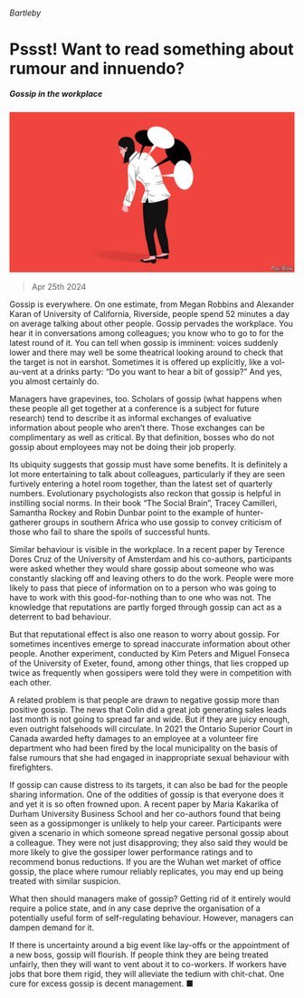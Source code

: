 ###### Bartleby

# Pssst! Want to read something about rumour and innuendo? 

##### Gossip in the workplace 

![image](images/20240427_WBD002.jpg) 

> Apr 25th 2024 

Gossip is everywhere. On one estimate, from Megan Robbins and Alexander Karan of University of California, Riverside, people spend 52 minutes a day on average talking about other people. Gossip pervades the workplace. You hear it in conversations among colleagues; you know who to go to for the latest round of it. You can tell when gossip is imminent: voices suddenly lower and there may well be some theatrical looking around to check that the target is not in earshot. Sometimes it is offered up explicitly, like a vol-au-vent at a drinks party: “Do you want to hear a bit of gossip?” And yes, you almost certainly do. 

Managers have grapevines, too. Scholars of gossip (what happens when these people all get together at a conference is a subject for future research) tend to describe it as informal exchanges of evaluative information about people who aren’t there. Those exchanges can be complimentary as well as critical. By that definition, bosses who do not gossip about employees may not be doing their job properly. 

Its ubiquity suggests that gossip must have some benefits. It is definitely a lot more entertaining to talk about colleagues, particularly if they are seen furtively entering a hotel room together, than the latest set of quarterly numbers. Evolutionary psychologists also reckon that gossip is helpful in instilling social norms. In their book “The Social Brain”, Tracey Camilleri, Samantha Rockey and Robin Dunbar point to the example of hunter-gatherer groups in southern Africa who use gossip to convey criticism of those who fail to share the spoils of successful hunts. 

Similar behaviour is visible in the workplace. In a recent paper by Terence Dores Cruz of the University of Amsterdam and his co-authors, participants were asked whether they would share gossip about someone who was constantly slacking off and leaving others to do the work. People were more likely to pass that piece of information on to a person who was going to have to work with this good-for-nothing than to one who was not. The knowledge that reputations are partly forged through gossip can act as a deterrent to bad behaviour. 

But that reputational effect is also one reason to worry about gossip. For sometimes incentives emerge to spread inaccurate information about other people. Another experiment, conducted by Kim Peters and Miguel Fonseca of the University of Exeter, found, among other things, that lies cropped up twice as frequently when gossipers were told they were in competition with each other. 

A related problem is that people are drawn to negative gossip more than positive gossip. The news that Colin did a great job generating sales leads last month is not going to spread far and wide. But if they are juicy enough, even outright falsehoods will circulate. In 2021 the Ontario Superior Court in Canada awarded hefty damages to an employee at a volunteer fire department who had been fired by the local municipality on the basis of false rumours that she had engaged in inappropriate sexual behaviour with firefighters. 

If gossip can cause distress to its targets, it can also be bad for the people sharing information. One of the oddities of gossip is that everyone does it and yet it is so often frowned upon. A recent paper by Maria Kakarika of Durham University Business School and her co-authors found that being seen as a gossipmonger is unlikely to help your career. Participants were given a scenario in which someone spread negative personal gossip about a colleague. They were not just disapproving; they also said they would be more likely to give the gossiper lower performance ratings and to recommend bonus reductions. If you are the Wuhan wet market of office gossip, the place where rumour reliably replicates, you may end up being treated with similar suspicion.

What then should managers make of gossip? Getting rid of it entirely would require a police state, and in any case deprive the organisation of a potentially useful form of self-regulating behaviour. However, managers can dampen demand for it. 

If there is uncertainty around a big event like lay-offs or the appointment of a new boss, gossip will flourish. If people think they are being treated unfairly, then they will want to vent about it to co-workers. If workers have jobs that bore them rigid, they will alleviate the tedium with chit-chat. One cure for excess gossip is decent management. ■






